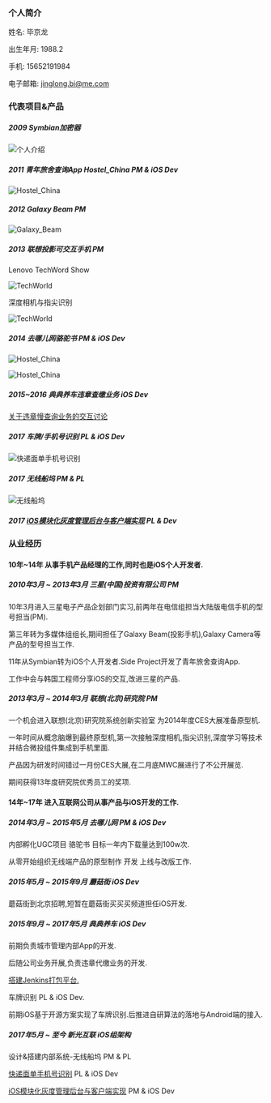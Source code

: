 ### 个人简介

姓名: 毕京龙    

出生年月: 1988.2   

手机: 15652191984     

电子邮箱: jinglong.bi@me.com

### 代表项目&产品

##### 2009 Symbian加密器

![个人介绍](https://github.com/Nirvana-icy/candyImg/raw/master/Intro/intro.png)

##### 2011 青年旅舍查询App Hostel_China    PM & iOS Dev

![Hostel_China](https://github.com/Nirvana-icy/candyImg/raw/master/Intro/Hostel_China.png)

##### 2012 Galaxy Beam      PM

![Galaxy_Beam](https://github.com/Nirvana-icy/candyImg/raw/master/Intro/Galaxy_Beam.jpg)

##### 2013 联想投影可交互手机     PM

Lenovo TechWord Show

![TechWorld](https://github.com/Nirvana-icy/candyImg/raw/master/Intro/TechWord.JPEG)

深度相机与指尖识别

![TechWorld](https://github.com/Nirvana-icy/candyImg/raw/master/Intro/depthCamera.png)

##### 2014 去哪儿网骆驼书         PM & iOS Dev

![Hostel_China](https://github.com/Nirvana-icy/candyImg/raw/master/Intro/luotuoshu.png)

![Hostel_China](https://github.com/Nirvana-icy/candyImg/raw/master/Intro/luotuoshu2.png)

##### 2015~2016 典典养车违章查缴业务    iOS Dev

[关于违章慢查询业务的交互讨论](http://www.jianshu.com/p/087de2c46017)

##### 2017 车牌/手机号识别      PL & iOS Dev

![快递面单手机号识别](https://github.com/Nirvana-icy/candyImg/raw/master/RxAction/RxAction.gif)

##### 2017 无线船坞             PM & PL

![无线船坞](https://github.com/Nirvana-icy/candyImg/raw/master/Intro/Dock.png)

##### 2017 [iOS模块化灰度管理后台与客户端实现](http://www.jianshu.com/p/e112002d9660)        PL & Dev

### 从业经历

#### 10年~14年 从事手机产品经理的工作,同时也是iOS个人开发者.

##### 2010年3月 ~ 2013年3月 三星(中国)投资有限公司  PM

10年3月进入三星电子产品企划部门实习,前两年在电信组担当大陆版电信手机的型号担当(PM).

第三年转为多媒体组组长,期间担任了Galaxy Beam(投影手机),Galaxy Camera等产品的型号担当工作.

11年从Symbian转为iOS个人开发者.Side Project开发了青年旅舍查询App.

工作中会与韩国工程师分享iOS的交互,改进三星的产品.

##### 2013年3月 ~ 2014年3月 联想(北京)研究院   PM

一个机会进入联想(北京)研究院系统创新实验室 为2014年度CES大展准备原型机.

一年时间从概念脑爆到最终原型机,第一次接触深度相机,指尖识别,深度学习等技术并结合微投组件集成到手机里面.

产品因为研发时间错过一月份CES大展,在二月底MWC展进行了不公开展览.

期间获得13年度研究院优秀员工的奖项.

#### 14年~17年 进入互联网公司从事产品与iOS开发的工作.

##### 2014年3月 ~ 2015年5月 去哪儿网   PM & iOS Dev

内部孵化UGC项目 骆驼书 目标一年内下载量达到100w次.

从零开始组织无线端产品的原型制作 开发 上线与改版工作.

##### 2015年5月 ~ 2015年9月 蘑菇街 iOS Dev

蘑菇街到北京招聘,短暂在蘑菇街买买买频道担任iOS开发.

##### 2015年9月 ~ 2017年5月 典典养车 iOS Dev

前期负责城市管理内部App的开发.

后随公司业务开展,负责违章代缴业务的开发.

[搭建Jenkins打包平台.](http://www.jianshu.com/p/2f2dcf41667c)

车牌识别 PL & iOS Dev.

前期iOS基于开源方案实现了车牌识别.后推进自研算法的落地与Android端的接入.

##### 2017年5月 ~ 至今 新光互联 iOS组架构

设计&搭建内部系统-无线船坞      PM & PL

[快递面单手机号识别](http://www.jianshu.com/p/33edd0dae83d)      PL & iOS Dev

[iOS模块化灰度管理后台与客户端实现](http://www.jianshu.com/p/e112002d9660)      PM & iOS Dev
